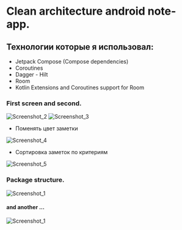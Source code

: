 # Clean architecture android note-app.

## Технологии которые я использовал:
- Jetpack Compose (Compose dependencies)
- Coroutines
- Dagger - Hilt
- Room
- Kotlin Extensions and Coroutines support for Room

### First screen and second.
![Screenshot_2](https://user-images.githubusercontent.com/75571266/195905062-89d8f5af-73b5-46b6-8d6c-a07a2a8c878d.png) ![Screenshot_3](https://user-images.githubusercontent.com/75571266/195905072-6d82151c-34bb-4ebe-b2d0-b77d1cecdc2e.png)

- Поменять цвет заметки

![Screenshot_4](https://user-images.githubusercontent.com/75571266/195905394-0bbd99ae-3c7e-4320-b364-26b1f5376416.png)

- Сортировка заметок по критериям

![Screenshot_5](https://user-images.githubusercontent.com/75571266/195905496-a18b8a61-1dd3-49c2-a195-8780b4ea18a7.png)


### Package structure.

![Screenshot_1](https://user-images.githubusercontent.com/75571266/195903926-7b8ad95e-ecb6-44ac-98db-78ff8af1f468.png)
#### and another ...
![Screenshot_1](https://user-images.githubusercontent.com/75571266/195904350-419d2fc0-683e-499b-acbb-224d49402419.png)
